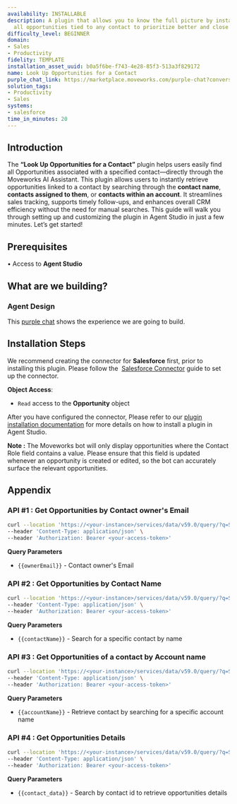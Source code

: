 ```yaml
---
availability: INSTALLABLE
description: A plugin that allows you to know the full picture by instantly seeing
  all opportunities tied to any contact to prioritize better and close deals faster.
difficulty_level: BEGINNER
domain:
- Sales
- Productivity
fidelity: TEMPLATE
installation_asset_uuid: b0a5f6be-f743-4e28-85f3-513a3f829172
name: Look Up Opportunities for a Contact
purple_chat_link: https://marketplace.moveworks.com/purple-chat?conversation=%7B%22startTimestamp%22%3A%2211%3A43+AM%22%2C%22messages%22%3A%5B%7B%22role%22%3A%22user%22%2C%22parts%22%3A%5B%7B%22richText%22%3A%22I+want+to+view+opportunities+for+a+contact.%22%7D%5D%7D%2C%7B%22role%22%3A%22assistant%22%2C%22parts%22%3A%5B%7B%22richText%22%3A%22Okay%2C+I+can+help+you+with+that.+Can+you+specify+if+you+would+like+to+view+opportunities+for+any+contacts+assigned+to+you%2C+a+specific+contact%2C+or+a+contact+within+an+account%3F%22%7D%5D%7D%2C%7B%22role%22%3A%22user%22%2C%22parts%22%3A%5B%7B%22richText%22%3A%22John+within+Stark+Industries.%22%7D%5D%7D%2C%7B%22role%22%3A%22assistant%22%2C%22parts%22%3A%5B%7B%22reasoningSteps%22%3A%5B%7B%22status%22%3A%22success%22%2C%22richText%22%3A%22Searching+for+contacts+named+%27John%27+within+the+%27Stark+Industries%27+account+in+Salesforce...%22%7D%5D%7D%2C%7B%22richText%22%3A%22I+found+multiple+contacts+for+%27John%27+within+%27Stark+Industries%27.+Which+one+would+you+like+to+view+opportunities+for%3F%3Cul+xmlns%3D%5C%22http%3A%2F%2Fwww.w3.org%2F1999%2Fxhtml%5C%22%3E%3Cli%3EJohn+Doe%3C%2Fli%3E%3Cli%3EJohn+Smith%3C%2Fli%3E%3C%2Ful%3E%22%7D%2C%7B%22citations%22%3A%5B%7B%22connectorName%22%3A%22salesforce%22%2C%22citationTitle%22%3A%22John+Doe%22%7D%2C%7B%22connectorName%22%3A%22salesforce%22%2C%22citationTitle%22%3A%22John+Smith%22%7D%5D%7D%5D%7D%2C%7B%22role%22%3A%22user%22%2C%22parts%22%3A%5B%7B%22richText%22%3A%22for+John+Doe.%22%7D%5D%7D%2C%7B%22role%22%3A%22assistant%22%2C%22parts%22%3A%5B%7B%22reasoningSteps%22%3A%5B%7B%22status%22%3A%22success%22%2C%22richText%22%3A%22Retrieving+opportunities+associated+with+John+Doe+from+Stark+Industries+in+Salesforce...%22%7D%5D%7D%2C%7B%22richText%22%3A%22Here+are+the+opportunities+for+%3Cb+xmlns%3D%5C%22http%3A%2F%2Fwww.w3.org%2F1999%2Fxhtml%5C%22%3EJohn+Doe%3C%2Fb%3E+at+%3Cb+xmlns%3D%5C%22http%3A%2F%2Fwww.w3.org%2F1999%2Fxhtml%5C%22%3EStark+Industries%3C%2Fb%3E%3A%3Cul+xmlns%3D%5C%22http%3A%2F%2Fwww.w3.org%2F1999%2Fxhtml%5C%22%3E%3Cli%3E%3Cb%3EOpportunity%3A%3C%2Fb%3E+Arc+Reactor+Integration%3Cul%3E%3Cli%3E%3Cb%3EStage%3A%3C%2Fb%3E+Qualification%3C%2Fli%3E%3Cli%3E%3Cb%3EAmount%3A%3C%2Fb%3E+%241%2C200%2C000%3C%2Fli%3E%3Cli%3E%3Cb%3EARR%3A%3C%2Fb%3E+%24200%2C000%3C%2Fli%3E%3Cli%3E%3Cb%3EProduct%3A%3C%2Fb%3E+Arc+Reactor+v2%3C%2Fli%3E%3Cli%3E%3Cb%3EType%3A%3C%2Fb%3E+New+Business%3C%2Fli%3E%3Cli%3E%3Cb%3EClose+Date%3A%3C%2Fb%3E+2024-12-31%3C%2Fli%3E%3Cli%3E%3Cb%3ELead+Source%3A%3C%2Fb%3E+Web%3C%2Fli%3E%3C%2Ful%3E%3C%2Fli%3E%3Cli%3E%3Cb%3EOpportunity%3A%3C%2Fb%3E+Iron+Man+Suit+Components%3Cul%3E%3Cli%3E%3Cb%3EStage%3A%3C%2Fb%3E+Negotiation%2FReview%3C%2Fli%3E%3Cli%3E%3Cb%3EAmount%3A%3C%2Fb%3E+%243%2C500%2C000%3C%2Fli%3E%3Cli%3E%3Cb%3EARR%3A%3C%2Fb%3E+%24500%2C000%3C%2Fli%3E%3Cli%3E%3Cb%3EProduct%3A%3C%2Fb%3E+Mark+L+Suit+Parts%3C%2Fli%3E%3Cli%3E%3Cb%3EType%3A%3C%2Fb%3E+Existing+Business%3C%2Fli%3E%3Cli%3E%3Cb%3EClose+Date%3A%3C%2Fb%3E+2024-11-15%3C%2Fli%3E%3Cli%3E%3Cb%3ELead+Source%3A%3C%2Fb%3E+Referral%3C%2Fli%3E%3C%2Ful%3E%3C%2Fli%3E%3Cli%3E%3Cb%3EOpportunity%3A%3C%2Fb%3E+Repulsor+Technology+Licensing%3Cul%3E%3Cli%3E%3Cb%3EStage%3A%3C%2Fb%3E+Closed+Won%3C%2Fli%3E%3Cli%3E%3Cb%3EAmount%3A%3C%2Fb%3E+%24800%2C000%3C%2Fli%3E%3Cli%3E%3Cb%3EARR%3A%3C%2Fb%3E+%24150%2C000%3C%2Fli%3E%3Cli%3E%3Cb%3EProduct%3A%3C%2Fb%3E+Repulsor+Ray+Tech%3C%2Fli%3E%3Cli%3E%3Cb%3EType%3A%3C%2Fb%3E+Existing+Business%3C%2Fli%3E%3Cli%3E%3Cb%3EClose+Date%3A%3C%2Fb%3E+2024-06-30%3C%2Fli%3E%3Cli%3E%3Cb%3ELead+Source%3A%3C%2Fb%3E+Partner%3C%2Fli%3E%3C%2Ful%3E%3C%2Fli%3E%3C%2Ful%3E%22%7D%2C%7B%22citations%22%3A%5B%7B%22connectorName%22%3A%22salesforce%22%2C%22citationTitle%22%3A%22Stark+Industries%22%7D%2C%7B%22connectorName%22%3A%22salesforce%22%2C%22citationTitle%22%3A%22Arc+Reactor+Integration%22%7D%2C%7B%22connectorName%22%3A%22salesforce%22%2C%22citationTitle%22%3A%22Iron+Man+Suit+Components%22%7D%2C%7B%22connectorName%22%3A%22salesforce%22%2C%22citationTitle%22%3A%22Repulsor+Technology+Licensing%22%7D%5D%7D%5D%7D%5D%7D
solution_tags:
- Productivity
- Sales
systems:
- salesforce
time_in_minutes: 20
---
```


## **Introduction**

The **“Look Up Opportunities for a Contact”** plugin helps users easily find all Opportunities associated with a specified contact—directly through the Moveworks AI Assistant. This plugin allows users to instantly retrieve opportunities linked to a contact by searching through the **contact name**, **contacts assigned to them**, or **contacts within an account**. It streamlines sales tracking, supports timely follow-ups, and enhances overall CRM efficiency without the need for manual searches.
This guide will walk you through setting up and customizing the plugin in Agent Studio in just a few minutes. Let’s get started!

## **Prerequisites**

• Access to **Agent Studio**

## **What are we building?**

### **Agent Design**

This [purple chat](https://marketplace.moveworks.com/purple-chat?conversation=%7B%22startTimestamp%22%3A%2211%3A43+AM%22%2C%22messages%22%3A%5B%7B%22role%22%3A%22user%22%2C%22parts%22%3A%5B%7B%22richText%22%3A%22I+want+to+view+opportunities+for+a+contact.%22%7D%5D%7D%2C%7B%22role%22%3A%22assistant%22%2C%22parts%22%3A%5B%7B%22richText%22%3A%22Okay%2C+I+can+help+you+with+that.+Can+you+specify+if+you+would+like+to+view+opportunities+for+any+contacts+assigned+to+you%2C+a+specific+contact%2C+or+a+contact+within+an+account%3F%22%7D%5D%7D%2C%7B%22role%22%3A%22user%22%2C%22parts%22%3A%5B%7B%22richText%22%3A%22John+within+Stark+Industries.%22%7D%5D%7D%2C%7B%22role%22%3A%22assistant%22%2C%22parts%22%3A%5B%7B%22reasoningSteps%22%3A%5B%7B%22status%22%3A%22success%22%2C%22richText%22%3A%22Searching+for+contacts+named+%27John%27+within+the+%27Stark+Industries%27+account+in+Salesforce...%22%7D%5D%7D%2C%7B%22richText%22%3A%22I+found+multiple+contacts+for+%27John%27+within+%27Stark+Industries%27.+Which+one+would+you+like+to+view+opportunities+for%3F%3Cul+xmlns%3D%5C%22http%3A%2F%2Fwww.w3.org%2F1999%2Fxhtml%5C%22%3E%3Cli%3EJohn+Doe%3C%2Fli%3E%3Cli%3EJohn+Smith%3C%2Fli%3E%3C%2Ful%3E%22%7D%2C%7B%22citations%22%3A%5B%7B%22connectorName%22%3A%22salesforce%22%2C%22citationTitle%22%3A%22John+Doe%22%7D%2C%7B%22connectorName%22%3A%22salesforce%22%2C%22citationTitle%22%3A%22John+Smith%22%7D%5D%7D%5D%7D%2C%7B%22role%22%3A%22user%22%2C%22parts%22%3A%5B%7B%22richText%22%3A%22for+John+Doe.%22%7D%5D%7D%2C%7B%22role%22%3A%22assistant%22%2C%22parts%22%3A%5B%7B%22reasoningSteps%22%3A%5B%7B%22status%22%3A%22success%22%2C%22richText%22%3A%22Retrieving+opportunities+associated+with+John+Doe+from+Stark+Industries+in+Salesforce...%22%7D%5D%7D%2C%7B%22richText%22%3A%22Here+are+the+opportunities+for+%3Cb+xmlns%3D%5C%22http%3A%2F%2Fwww.w3.org%2F1999%2Fxhtml%5C%22%3EJohn+Doe%3C%2Fb%3E+at+%3Cb+xmlns%3D%5C%22http%3A%2F%2Fwww.w3.org%2F1999%2Fxhtml%5C%22%3EStark+Industries%3C%2Fb%3E%3A%3Cul+xmlns%3D%5C%22http%3A%2F%2Fwww.w3.org%2F1999%2Fxhtml%5C%22%3E%3Cli%3E%3Cb%3EOpportunity%3A%3C%2Fb%3E+Arc+Reactor+Integration%3Cul%3E%3Cli%3E%3Cb%3EStage%3A%3C%2Fb%3E+Qualification%3C%2Fli%3E%3Cli%3E%3Cb%3EAmount%3A%3C%2Fb%3E+%241%2C200%2C000%3C%2Fli%3E%3Cli%3E%3Cb%3EARR%3A%3C%2Fb%3E+%24200%2C000%3C%2Fli%3E%3Cli%3E%3Cb%3EProduct%3A%3C%2Fb%3E+Arc+Reactor+v2%3C%2Fli%3E%3Cli%3E%3Cb%3EType%3A%3C%2Fb%3E+New+Business%3C%2Fli%3E%3Cli%3E%3Cb%3EClose+Date%3A%3C%2Fb%3E+2024-12-31%3C%2Fli%3E%3Cli%3E%3Cb%3ELead+Source%3A%3C%2Fb%3E+Web%3C%2Fli%3E%3C%2Ful%3E%3C%2Fli%3E%3Cli%3E%3Cb%3EOpportunity%3A%3C%2Fb%3E+Iron+Man+Suit+Components%3Cul%3E%3Cli%3E%3Cb%3EStage%3A%3C%2Fb%3E+Negotiation%2FReview%3C%2Fli%3E%3Cli%3E%3Cb%3EAmount%3A%3C%2Fb%3E+%243%2C500%2C000%3C%2Fli%3E%3Cli%3E%3Cb%3EARR%3A%3C%2Fb%3E+%24500%2C000%3C%2Fli%3E%3Cli%3E%3Cb%3EProduct%3A%3C%2Fb%3E+Mark+L+Suit+Parts%3C%2Fli%3E%3Cli%3E%3Cb%3EType%3A%3C%2Fb%3E+Existing+Business%3C%2Fli%3E%3Cli%3E%3Cb%3EClose+Date%3A%3C%2Fb%3E+2024-11-15%3C%2Fli%3E%3Cli%3E%3Cb%3ELead+Source%3A%3C%2Fb%3E+Referral%3C%2Fli%3E%3C%2Ful%3E%3C%2Fli%3E%3Cli%3E%3Cb%3EOpportunity%3A%3C%2Fb%3E+Repulsor+Technology+Licensing%3Cul%3E%3Cli%3E%3Cb%3EStage%3A%3C%2Fb%3E+Closed+Won%3C%2Fli%3E%3Cli%3E%3Cb%3EAmount%3A%3C%2Fb%3E+%24800%2C000%3C%2Fli%3E%3Cli%3E%3Cb%3EARR%3A%3C%2Fb%3E+%24150%2C000%3C%2Fli%3E%3Cli%3E%3Cb%3EProduct%3A%3C%2Fb%3E+Repulsor+Ray+Tech%3C%2Fli%3E%3Cli%3E%3Cb%3EType%3A%3C%2Fb%3E+Existing+Business%3C%2Fli%3E%3Cli%3E%3Cb%3EClose+Date%3A%3C%2Fb%3E+2024-06-30%3C%2Fli%3E%3Cli%3E%3Cb%3ELead+Source%3A%3C%2Fb%3E+Partner%3C%2Fli%3E%3C%2Ful%3E%3C%2Fli%3E%3C%2Ful%3E%22%7D%2C%7B%22citations%22%3A%5B%7B%22connectorName%22%3A%22salesforce%22%2C%22citationTitle%22%3A%22Stark+Industries%22%7D%2C%7B%22connectorName%22%3A%22salesforce%22%2C%22citationTitle%22%3A%22Arc+Reactor+Integration%22%7D%2C%7B%22connectorName%22%3A%22salesforce%22%2C%22citationTitle%22%3A%22Iron+Man+Suit+Components%22%7D%2C%7B%22connectorName%22%3A%22salesforce%22%2C%22citationTitle%22%3A%22Repulsor+Technology+Licensing%22%7D%5D%7D%5D%7D%5D%7D) shows the experience we are going to build.

## **Installation Steps**

We recommend creating the connector for **Salesforce** first, prior to installing this plugin. Please follow the  [Salesforce Connector](https://marketplace.moveworks.com/connectors/salesforce#how-to-implement) guide to set up the connector.

**Object Access**:

- `Read` access to the **Opportunity** object

After you have configured the connector, Please refer to our [plugin installation documentation](https://help.moveworks.com/docs/ai-agent-marketplace-installation) for more details on how to install a plugin in Agent Studio.

**Note :** 
The Moveworks bot will only display opportunities where the Contact Role field contains a value. Please ensure that this field is updated whenever an opportunity is created or edited, so the bot can accurately surface the relevant opportunities.

## **Appendix**

### **API #1 : Get Opportunities by Contact owner's Email**

```bash
curl --location 'https://<your-instance>/services/data/v59.0/query/?q=SELECT+Id%2C+Title%2C+Name%[2C+Account.Name](http://2c+account.name/)%2C+Phone%2C+Email%2C+CreatedDate%2C+LastActivityDate+FROM+Contact+WHERE+Owner.Email%3D%27{{ownerEmail}}%27+ORDER+BY+LastModifiedDate+DESC+LIMIT+100' \
--header 'Content-Type: application/json' \
--header 'Authorization: Bearer <your-access-token>'
```

**Query Parameters**

- `{{ownerEmail}}` - Contact owner's Email

### **API #2 : Get Opportunities by Contact Name**

```bash
curl --location 'https://<your-instance>/services/data/v59.0/query/?q=SELECT+Id%2C+Title%2C+Name%2C+Email%[2C+Account.Name](http://2c+account.name/)%2C+Phone%2C+CreatedDate%2C+LastActivityDate+FROM+Contact+WHERE+Name+LIKE+%27%25{{contactName}}%25%27+ORDER+BY+LastModifiedDate+DESC+LIMIT+100' \
--header 'Content-Type: application/json' \
--header 'Authorization: Bearer <your-access-token>'
```

**Query Parameters**

- `{{contactName}}` - Search for a specific contact by name

### **API #3 :** Get Opportunities of a contact by Account name

```bash
curl --location 'https://<your-instance>/services/data/v59.0/query/?q=SELECT+Id%2C+FirstName%2C+LastName%2C+Email%2C+Account.Name+FROM+Contact+WHERE+Account.Name+LIKE+%27%25{{accountName}}%25%27+ORDER+BY+Account.Name+DESC+LIMIT+100' \
--header 'Content-Type: application/json' \
--header 'Authorization: Bearer <your-access-token>'
```

**Query Parameters**

- `{{accountName}}` - Retrieve contact by searching for a specific account name

### **API #4 :** **Get Opportunities Details**

```bash
curl --location 'https://<your-instance>/services/data/v59.0/query/?q=SELECT+Id%2C+ContactId%2C+OpportunityId%2C+Role%[2C+Opportunity.Name](http://2c+opportunity.name/)%[2C+Opportunity.Account.Name](http://2c+opportunity.account.name/)%2C+Opportunity.StageName%2C+Opportunity.Amount%2C+Opportunity.CloseDate%[2C+Opportunity.Owner.Name](http://2c+opportunity.owner.name/)%2C+Opportunity.NextStep%2C+Opportunity.Type%2C+Opportunity.LeadSource+FROM+OpportunityContactRole+WHERE+ContactId%3D%27{{contact_data}}%27+ORDER+BY+LastModifiedDate+DESC+LIMIT+100' \
--header 'Content-Type: application/json' \
--header 'Authorization: Bearer <your-access-token>'
```

**Query Parameters**

- `{{contact_data}}` - Search by contact id to retrieve opportunities details

